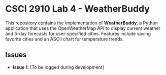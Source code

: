 # CSCI 2910 Lab 4 - WeatherBuddy

This repository contains the implementation of **WeatherBuddy**, a Python application that uses the OpenWeatherMap API to display current weather and 5-day forecasts for user-specified cities. Features include saving favorite cities and an ASCII chart for temperature trends.

## Issues

- **Issue 1**: [To be logged during development]